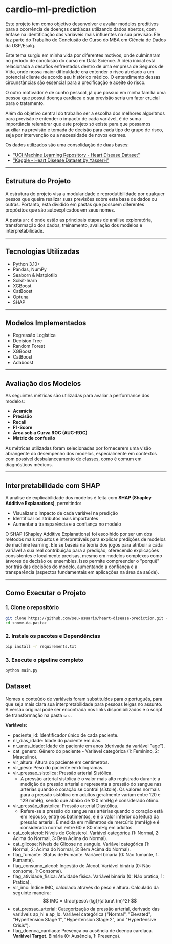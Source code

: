 # cardio-ml-prediction

Este projeto tem como objetivo desenvolver e avaliar modelos preditivos para a ocorrência de doenças cardíacas utilizando dados abertos, com ênfase na identificação das variáveis mais influentes na sua previsão. Ele faz parte do Trabalho de Conclusão de Curso do MBA em Ciência de Dados da USP/Esalq.

Este tema surgiu em minha vida por diferentes motivos, onde culminaram no período de conclusão do curso em Data Science. A ideia inicial está relacionada a desafios enfrentados dentro de uma empresa de Seguros de Vida, onde nossa maior dificuldade era entender o risco atrelado a um potencial cliente de acordo seu histórico médico. O entendimento dessas circunstâncias são essencial para a precificação e aceite do risco. 

O outro motivador é de cunho pessoal, já que possuo em minha família uma pessoa que possui doença cardíaca e sua previsão seria um fator crucial para o tratamento. 

Além do objetivo central do trabalho ser a escolha dos melhores algoritmos para previsão e entender o impacto de cada variável, é de suma importância relembrar que este projeto só existe para que possamos auxiliar na previsão e tomada de decisão para cada tipo de grupo de risco, seja por intervenção ou a necessidade de novos exames.

Os dados utilizados são uma consolidação de duas bases:
* ["UCI Machine Learning Repository - Heart Disease Dataset"](https://archive.ics.uci.edu/dataset/45/heart+disease)
* ["Kaggle - Heart Disease Dataset by YasserH"](https://www.kaggle.com/datasets/yasserh/heart-disease-dataset)

---

## Estrutura do Projeto

A estrutura do projeto visa a modularidade e reprodutibilidade por qualquer pessoa que queira realizar suas previsões sobre esta base de dados ou outras. 
Portanto, está dividido em pastas que possuem diferentes propósitos que são autoexplicados em seus nomes.

A pasta `src` é onde estão as principais etapas de análise exploratória, transformação dos dados, treinamento, avaliação dos modelos e interpretabilidade.


---

## Tecnologias Utilizadas

- Python 3.10+
- Pandas, NumPy
- Seaborn & Matplotlib
- Scikit-learn
- XGBoost
- CatBoost
- Optuna 
- SHAP

---

## Modelos Implementados

- Regressão Logística
- Decision Tree
- Random Forest
- XGBoost
- CatBoost
- Adaboost

---

## Avaliação dos Modelos

As seguintes métricas são utilizadas para avaliar a performance dos modelos:

- **Acurácia**
- **Precisão**
- **Recall**
- **F1-Score**
- **Área sob a Curva ROC (AUC-ROC)**
- **Matriz de confusão**

As métricas utilizadas foram selecionadas por fornecerem uma visão abrangente do desempenho dos modelos, especialmente em contextos com possível desbalanceamento de classes, como é comum em diagnósticos médicos.

---

## Interpretabilidade com SHAP

A análise de explicabilidade dos modelos é feita com **SHAP (Shapley Additive Explanations)**, permitindo:
- Visualizar o impacto de cada variável na predição
- Identificar os atributos mais importantes
- Aumentar a transparência e a confiança no modelo

O SHAP (Shapley Additive Explanations) foi escolhido por ser um dos métodos mais robustos e interpretáveis para explicar predições de modelos de machine learning. Ele se baseia na teoria dos jogos para atribuir a cada variável a sua real contribuição para a predição, oferecendo explicações consistentes e localmente precisas, mesmo em modelos complexos como árvores de decisão ou ensembles. Isso permite compreender o "porquê" por trás das decisões do modelo, aumentando a confiança e a transparência (aspectos fundamentais em aplicações na área da saúde).

---

## Como Executar o Projeto

### 1. Clone o repositório

```bash
git clone https://github.com/seu-usuario/heart-disease-prediction.git <nome-da-pasta>
cd <nome-da-pasta>
```

### 2. Instale os pacotes e Dependências

```bash
pip install -r requirements.txt
```

### 3. Execute o pipeline completo

```bash
python main.py
```

## Dataset

Nomes e conteúdo de variáveis foram substituídos para o português, para que seja mais clara sua interpretabilidade para pessoas leigas no assunto. A versão original pode ser encontrada nos links disponibilizados e o script de transformação na pasta `src`.

**Variáveis:**
* paciente_id: Identificador único de cada paciente.
* nr_dias_idade: Idade do paciente em dias.
* nr_anos_idade: Idade do paciente em anos (derivada da variável "age").
* cat_genero: Gênero do paciente - Variável categórica (1: Feminino, 2: Masculino).
* vlr_altura: Altura do paciente em centímetros.
* vlr_peso: Peso do paciente em kilogramas.
* vlr_pressao_sistolica: Pressão arterial Sistólica.
    * A pressão arterial sistólica é o valor mais alto registrado durante a medição da pressão arterial e representa a pressão do sangue nas artérias quando o coração se contrai (sístole). Os valores normais para a pressão sistólica em adultos geralmente variam entre 120 e 129 mmHg, sendo que abaixo de 120 mmHg é considerado ótimo. 
* vlr_pressão_diastolica: Pressão arterial Diastólica.
    * Refere-se a pressão do sangue nas artérias quando o coração está em repouso, entre os batimentos, e é o valor inferior da leitura da pressão arterial. É medida em milímetros de mercúrio (mmHg) e é considerada normal entre 60 e 80 mmHg em adultos
* cat_colesterol: Níveis de Colesterol. Variável categórica (1: Normal, 2: Acima do Normal, 3: Bem Acima do Normal).
* cat_glicose: Níveis de Glicose no sanguie. Variável categórica (1: Normal, 2: Acima do Normal, 3: Bem Acima do Normal).
* flag_fumante: Status de Fumante. Variável binária (0: Não fumante, 1: Fumante).
* flag_consumo_alcool: Ingestão de Álcool. Variável binária (0: Não consome, 1: Consome).
* flag_atividade_fisica: Atividade física. Variável binária (0: Não pratica, 1: Pratica).
* vlr_imc: Índice IMC, calculado através do peso e altura. Calculado da seguinte maneira: 
$$
IMC = \frac{peso\ (kg)}{altura\ (m)^2}
$$
* cat_pressao_arterial: Categorização da pressão arterial, derivado das variáveis ap_hi e ap_lo. Variável categórica ("Normal", "Elevated", "Hypertension Stage 1", "Hypertension Stage 2", and "Hypertensive Crisis").
* flag_doenca_cardiaca: Presença ou ausência de doença cardíaca. **Variável Target**. Binária (0: Ausência, 1: Presença).